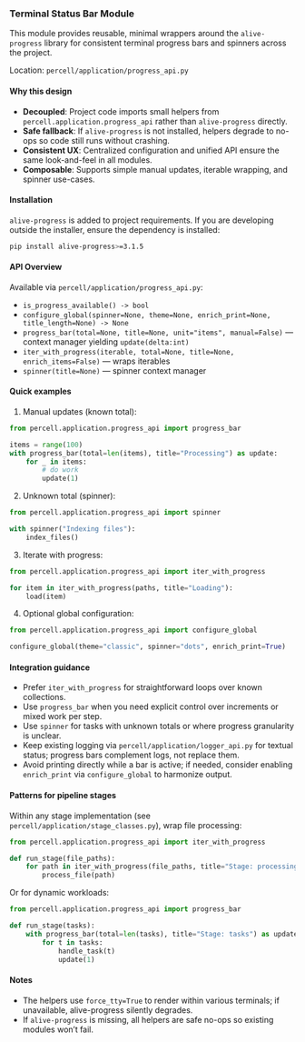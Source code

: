### Terminal Status Bar Module

This module provides reusable, minimal wrappers around the `alive-progress` library for consistent terminal progress bars and spinners across the project.

Location: `percell/application/progress_api.py`

#### Why this design
- **Decoupled**: Project code imports small helpers from `percell.application.progress_api` rather than `alive-progress` directly.
- **Safe fallback**: If `alive-progress` is not installed, helpers degrade to no-ops so code still runs without crashing.
- **Consistent UX**: Centralized configuration and unified API ensure the same look-and-feel in all modules.
- **Composable**: Supports simple manual updates, iterable wrapping, and spinner use-cases.

#### Installation
`alive-progress` is added to project requirements. If you are developing outside the installer, ensure the dependency is installed:

```bash
pip install alive-progress>=3.1.5
```

#### API Overview

Available via `percell/application/progress_api.py`:
- `is_progress_available() -> bool`
- `configure_global(spinner=None, theme=None, enrich_print=None, title_length=None) -> None`
- `progress_bar(total=None, title=None, unit="items", manual=False)` — context manager yielding `update(delta:int)`
- `iter_with_progress(iterable, total=None, title=None, enrich_items=False)` — wraps iterables
- `spinner(title=None)` — spinner context manager

#### Quick examples

1) Manual updates (known total):
```python
from percell.application.progress_api import progress_bar

items = range(100)
with progress_bar(total=len(items), title="Processing") as update:
    for _ in items:
        # do work
        update(1)
```

2) Unknown total (spinner):
```python
from percell.application.progress_api import spinner

with spinner("Indexing files"):
    index_files()
```

3) Iterate with progress:
```python
from percell.application.progress_api import iter_with_progress

for item in iter_with_progress(paths, title="Loading"):
    load(item)
```

4) Optional global configuration:
```python
from percell.application.progress_api import configure_global

configure_global(theme="classic", spinner="dots", enrich_print=True)
```

#### Integration guidance

- Prefer `iter_with_progress` for straightforward loops over known collections.
- Use `progress_bar` when you need explicit control over increments or mixed work per step.
- Use `spinner` for tasks with unknown totals or where progress granularity is unclear.
- Keep existing logging via `percell/application/logger_api.py` for textual status; progress bars complement logs, not replace them.
- Avoid printing directly while a bar is active; if needed, consider enabling `enrich_print` via `configure_global` to harmonize output.

#### Patterns for pipeline stages

Within any stage implementation (see `percell/application/stage_classes.py`), wrap file processing:
```python
from percell.application.progress_api import iter_with_progress

def run_stage(file_paths):
    for path in iter_with_progress(file_paths, title="Stage: processing files"):
        process_file(path)
```

Or for dynamic workloads:
```python
from percell.application.progress_api import progress_bar

def run_stage(tasks):
    with progress_bar(total=len(tasks), title="Stage: tasks") as update:
        for t in tasks:
            handle_task(t)
            update(1)
```

#### Notes
- The helpers use `force_tty=True` to render within various terminals; if unavailable, alive-progress silently degrades.
- If `alive-progress` is missing, all helpers are safe no-ops so existing modules won’t fail.


